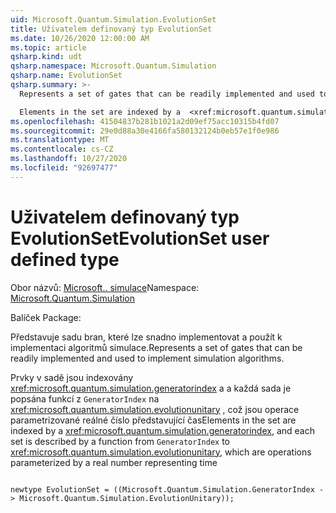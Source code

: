 ```yaml
---
uid: Microsoft.Quantum.Simulation.EvolutionSet
title: Uživatelem definovaný typ EvolutionSet
ms.date: 10/26/2020 12:00:00 AM
ms.topic: article
qsharp.kind: udt
qsharp.namespace: Microsoft.Quantum.Simulation
qsharp.name: EvolutionSet
qsharp.summary: >-
  Represents a set of gates that can be readily implemented and used to implement simulation algorithms.

  Elements in the set are indexed by a  <xref:microsoft.quantum.simulation.generatorindex>, and each set is described by a function from `GeneratorIndex` to  <xref:microsoft.quantum.simulation.evolutionunitary>, which are operations parameterized by a real number representing time
ms.openlocfilehash: 41504837b281b1021a2d09ef75acc10315b4fd07
ms.sourcegitcommit: 29e0d88a30e4166fa580132124b0eb57e1f0e986
ms.translationtype: MT
ms.contentlocale: cs-CZ
ms.lasthandoff: 10/27/2020
ms.locfileid: "92697477"
---
```

# <a name="evolutionset-user-defined-type"></a><span data-ttu-id="e7148-102">Uživatelem definovaný typ EvolutionSet</span><span class="sxs-lookup"><span data-stu-id="e7148-102">EvolutionSet user defined type</span></span>

<span data-ttu-id="e7148-103">Obor názvů: [Microsoft.. simulace](xref:Microsoft.Quantum.Simulation)</span><span class="sxs-lookup"><span data-stu-id="e7148-103">Namespace: [Microsoft.Quantum.Simulation](xref:Microsoft.Quantum.Simulation)</span></span>

<span data-ttu-id="e7148-104">Balíček [](https://nuget.org/packages/)</span><span class="sxs-lookup"><span data-stu-id="e7148-104">Package: [](https://nuget.org/packages/)</span></span>


<span data-ttu-id="e7148-105">Představuje sadu bran, které lze snadno implementovat a použít k implementaci algoritmů simulace.</span><span class="sxs-lookup"><span data-stu-id="e7148-105">Represents a set of gates that can be readily implemented and used to implement simulation algorithms.</span></span>

<span data-ttu-id="e7148-106">Prvky v sadě jsou indexovány  <xref:microsoft.quantum.simulation.generatorindex> a a každá sada je popsána funkcí z `GeneratorIndex` na  <xref:microsoft.quantum.simulation.evolutionunitary> , což jsou operace parametrizované reálné číslo představující čas</span><span class="sxs-lookup"><span data-stu-id="e7148-106">Elements in the set are indexed by a  <xref:microsoft.quantum.simulation.generatorindex>, and each set is described by a function from `GeneratorIndex` to  <xref:microsoft.quantum.simulation.evolutionunitary>, which are operations parameterized by a real number representing time</span></span>

```qsharp

newtype EvolutionSet = ((Microsoft.Quantum.Simulation.GeneratorIndex -> Microsoft.Quantum.Simulation.EvolutionUnitary));
```

